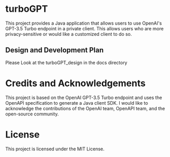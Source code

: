 # turboGPT
This project provides a Java application that allows users to use OpenAI's GPT-3.5 Turbo endpoint in a private client. This allows users who are more privacy-sensitive or would like a customized client to do so.

## Design and Development Plan

Please Look at the turboGPT_design in the docs directory

# Credits and Acknowledgements

This project is based on the OpenAI GPT-3.5 Turbo endpoint and uses the OpenAPI specification to generate a Java client SDK. I would like to acknowledge the contributions of the OpenAI team, OpenAPI team, and the open-source community.

# License

This project is licensed under the MIT License.
